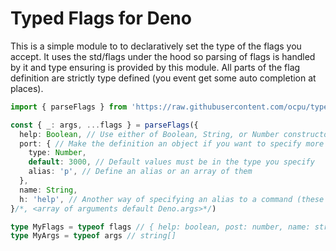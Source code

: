 # Typed Flags for Deno

This is a simple module to to declaratively set the type of the flags you accept. It uses the std/flags under the hood so parsing of flags is handled by it and type ensuring is provided by this module. All parts of the flag definition are strictly type defined (you event get some auto completion at places).

```typescript
import { parseFlags } from 'https://raw.githubusercontent.com/ocpu/typed-flags-deno/master/mod.ts'

const { _: args, ...flags } = parseFlags({
  help: Boolean, // Use either of Boolean, String, or Number constructors to define your type
  port: { // Make the definition an object if you want to specify more than type
    type: Number,
    default: 3000, // Default values must be in the type you specify
    alias: 'p', // Define an alias or an array of them
  },
  name: String,
  h: 'help', // Another way of specifying an alias to a command (these can be auto completed)
}/*, <array of arguments default Deno.args>*/)

type MyFlags = typeof flags // { help: boolean, post: number, name: string | undefined }
type MyArgs = typeof args // string[]
```
